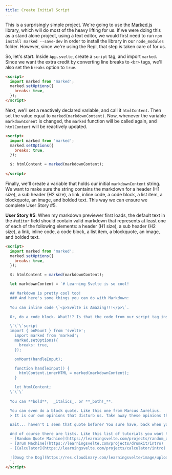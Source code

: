 ```yaml
---
title: Create Initial Script
---
```


This is a surprisingly simple project. We're going to use the [Marked.js](https://marked.js.org/) library, which will do most of the heavy lifting for us. If we were doing this as a stand alone project, using a text editor, we would first need to run `npm install marked --save-dev` in order to install the library in our `node_modules` folder. However, since we're using the Repl, that step is taken care of for us. 

So, let's start. Inside `App.svelte`, create a `script` tag, and import `marked`. Since we want the extra credit by converting line breaks to `<br>` tags, we'll also set the `breaks` option to `true`.

```html
<script>
  import marked from 'marked';
  marked.setOptions({
    breaks: true,
  });
</script>
```

Next, we'll set a reactively declared variable, and call it `htmlContent`. Then set the value equal to `marked(markdownContent)`. Now, whenever the variable `markdownConent` is changed, the `marked` function will be called again, and `htmlContent` will be reactively updated.

```html
<script>
  import marked from 'marked';
  marked.setOptions({
    breaks: true,
  });

  $: htmlContent = marked(markdownContent);
  
</script>
```

Finally, we'll create a variable that holds our initial `markdownContent` string. We want to make sure the string contains the markdown for a header (H1 size), a sub header (H2 size), a link, inline code, a code block, a list item, a blockquote, an image, and bolded text. This way we can ensure we complete User Story #5.

**User Story #5**: When my markdown previewer first loads, the default text in the `#editor` field should contain valid markdown that represents at least one of each of the following elements: a header (H1 size), a sub header (H2 size), a link, inline code, a code block, a list item, a blockquote, an image, and bolded text.

```html
<script>
  import marked from 'marked';
  marked.setOptions({
    breaks: true,
  });

  $: htmlContent = marked(markdownContent);

  let markdownContent = `# Learning Svelte is so cool!

  ## Markdown is pretty cool too!
  ### And here's some things you can do with Markdown:
    
  You can inline code \`<p>Svelte is Amazing!!!</p>\`.

  Or, do a code block. What?!? Is that the code from our script tag inside our Markdown?

  \`\`\`script
  import { onMount } from 'svelte';
    import marked from 'marked';
    marked.setOptions({
      breaks: true,
    });

    onMount(handleInput);

    function handleInput() {
      htmlContent.innerHTML = marked(markdownContent);
    }

    let htmlContent;
  \`\`\`
    
  You can **bold**,  _italics_, or **_both!_**.

  You can even do a block quote. Like this one from Marcus Aurelius.
  > It is our own opinions that disturb us. Take away these opinions then, and resolve to dismiss your judgment about an act as if it were something grievous, and your anger is gone.

  Wait... haven't I seen that quote before? You sure have, back when you did the [Random Quote Machine](https://learningsvelte.com/projects/random_quote_machine/intro) tutorial.

  And of course there are lists. Like this list of tutorials you want to do.
  - [Random Quote Machine](https://learningsvelte.com/projects/random_quote_machine/intro)
  - [Drum Machine](https://learningsvelte.com/projects/drumkit/intro)
  - [Calculator](https://learningsvelte.com/projects/calculator/intro)

  ![Doug the Dog](https://res.cloudinary.com/learningsvelte/image/upload/v1593136802/Doug_the_Doug_Color.png)
  `;
</script>
```

